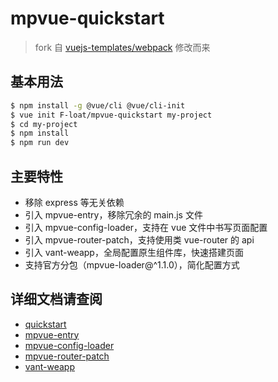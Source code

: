 # mpvue-quickstart

> fork 自 [vuejs-templates/webpack](https://github.com/vuejs-templates/webpack) 修改而来

## 基本用法

``` bash
$ npm install -g @vue/cli @vue/cli-init
$ vue init F-loat/mpvue-quickstart my-project
$ cd my-project
$ npm install
$ npm run dev
```

## 主要特性

* 移除 express 等无关依赖
* 引入 mpvue-entry，移除冗余的 main.js 文件
* 引入 mpvue-config-loader，支持在 vue 文件中书写页面配置
* 引入 mpvue-router-patch，支持使用类 vue-router 的 api 
* 引入 vant-weapp，全局配置原生组件库，快速搭建页面
* 支持官方分包（mpvue-loader@^1.1.0），简化配置方式

## 详细文档请查阅

* [quickstart](http://mpvue.com/mpvue/quickstart)
* [mpvue-entry](https://github.com/F-loat/mpvue-entry)
* [mpvue-config-loader](https://github.com/F-loat/mpvue-config-loader)
* [mpvue-router-patch](https://github.com/F-loat/mpvue-router-patch)
* [vant-weapp](https://youzan.github.io/vant-weapp)